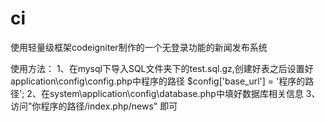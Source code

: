 ci
==
使用轻量级框架codeigniter制作的一个无登录功能的新闻发布系统

使用方法：
1、在mysql下导入SQL文件夹下的test.sql.gz,创建好表之后设置好application\config\config.php中程序的路径
   $config['base_url']	= '程序的路径';
2、在system\application\config\database.php中填好数据库相关信息
3、访问"你程序的路径/index.php/news" 即可
